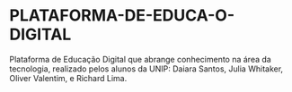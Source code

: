 # PLATAFORMA-DE-EDUCA-O-DIGITAL
Plataforma de Educação Digital que abrange conhecimento na área da tecnologia, realizado pelos alunos da UNIP:  Daiara Santos,  Julia Whitaker, Oliver Valentim, e Richard Lima.
